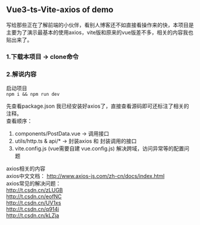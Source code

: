 ## Vue3-ts-Vite-axios of demo
写给那些正在了解前端的小伙伴，看别人博客还不如直接看操作来的快，本项目是主要为了演示最基本的使用axios，vite版和原来的vue版差不多，相关的内容我也贴出来了。  
### 1.下载本项目 -> clone命令  
### 2.解说内容  
  启动项目  
  ``
  npm i && npm run dev
  ``  


先查看package.json 我已经安装好axios了，直接查看源码即可还标注了相关的注释。  
查看顺序：
  1. components/PostData.vue  -> 调用接口 
  2. utils/http.ts & api/*    -> 封装axios 和 封装调用的接口
  3. vite.config.js (vue需要自建 vue.config.js) 解决跨域，访问异常等的配置问题

axios相关的内容  
axios中文文档：
http://www.axios-js.com/zh-cn/docs/index.html  
axios常见的解决问题：  
http://t.csdn.cn/zLUGB  
http://t.csdn.cn/eofNC  
http://t.csdn.cn/UV1xs  
http://t.csdn.cn/q914i  
http://t.csdn.cn/kLZja  